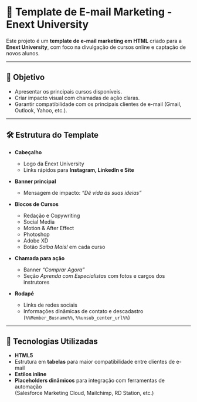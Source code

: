 # 📧 Template de E-mail Marketing - Enext University  

Este projeto é um **template de e-mail marketing em HTML** criado para a **Enext University**, com foco na divulgação de cursos online e captação de novos alunos.  

---

## 🎯 Objetivo  

- Apresentar os principais cursos disponíveis.  
- Criar impacto visual com chamadas de ação claras.  
- Garantir compatibilidade com os principais clientes de e-mail (Gmail, Outlook, Yahoo, etc.).  

---

## 🛠️ Estrutura do Template  

- **Cabeçalho**  
  - Logo da Enext University  
  - Links rápidos para **Instagram, LinkedIn e Site**  

- **Banner principal**  
  - Mensagem de impacto: *“Dê vida às suas ideias”*  

- **Blocos de Cursos**  
  - Redação e Copywriting  
  - Social Media  
  - Motion & After Effect  
  - Photoshop  
  - Adobe XD  
  - Botão *Saiba Mais!* em cada curso  

- **Chamada para ação**  
  - Banner *“Comprar Agora”*  
  - Seção *Aprenda com Especialistas* com fotos e cargos dos instrutores  

- **Rodapé**  
  - Links de redes sociais  
  - Informações dinâmicas de contato e descadastro (`%%Member_Busname%%`, `%%unsub_center_url%%`)  

---

## 🚀 Tecnologias Utilizadas  

- **HTML5**  
- Estrutura em **tabelas** para maior compatibilidade entre clientes de e-mail  
- **Estilos inline**  
- **Placeholders dinâmicos** para integração com ferramentas de automação  
  (Salesforce Marketing Cloud, Mailchimp, RD Station, etc.)  
